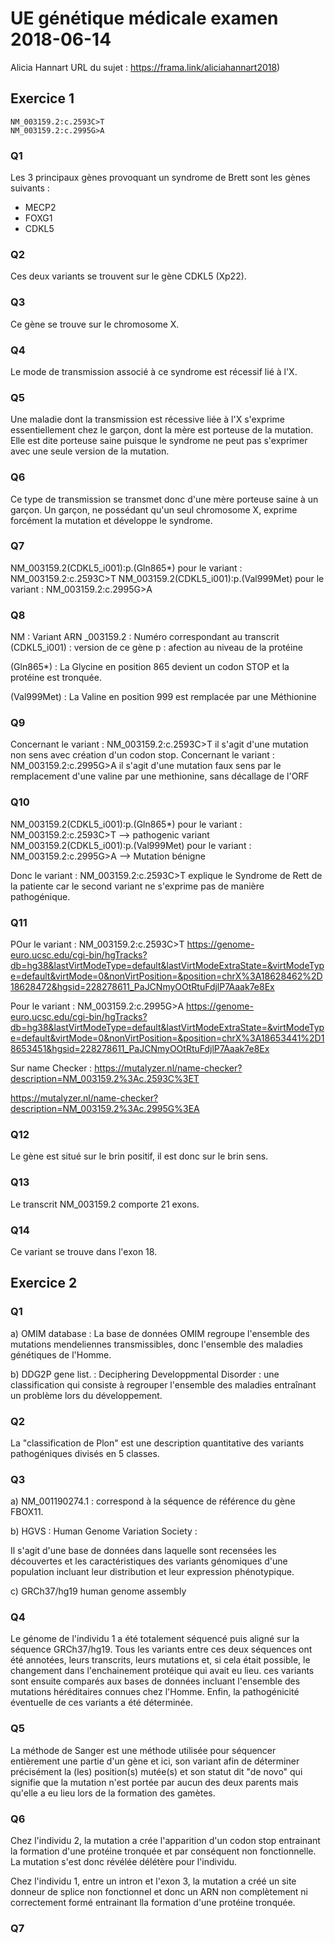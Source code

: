 # UE génétique médicale examen 2018-06-14
Alicia Hannart
URL du sujet : https://frama.link/aliciahannart2018)


## Exercice 1


    NM_003159.2:c.2593C>T
    NM_003159.2:c.2995G>A


### Q1

Les 3 principaux gènes provoquant un syndrome de Brett sont les gènes suivants : 
- MECP2
- FOXG1
- CDKL5

### Q2
Ces deux variants se trouvent sur le gène CDKL5 (Xp22).

### Q3
Ce gène se trouve sur le chromosome X.

### Q4
Le mode de transmission associé à ce syndrome est récessif lié à l'X.

### Q5
Une maladie dont la transmission est récessive liée à l'X s'exprime essentiellement chez le garçon, dont la mère est 
porteuse de la mutation. Elle est dite porteuse saine puisque le syndrome ne peut pas s'exprimer avec une seule version de la
mutation.

### Q6
Ce type de transmission se transmet donc d'une mère porteuse saine à un garçon. Un garçon, ne possédant qu'un seul chromosome X,
exprime forcément la mutation et développe le syndrome.

### Q7
NM_003159.2(CDKL5_i001):p.(Gln865*) pour le variant : NM_003159.2:c.2593C>T
NM_003159.2(CDKL5_i001):p.(Val999Met) pour le variant : NM_003159.2:c.2995G>A

### Q8

NM : Variant ARN
_003159.2 : Numéro correspondant au transcrit
(CDKL5_i001) : version de ce gène
p : afection au niveau de la protéine

(Gln865*) : La Glycine en position 865 devient un codon STOP et la protéine est tronquée.

(Val999Met) : La Valine en position 999 est remplacée par une Méthionine

### Q9

Concernant le variant : NM_003159.2:c.2593C>T il s'agit d'une mutation non sens avec création d'un codon stop.
Concernant le variant : NM_003159.2:c.2995G>A il s'agit d'une mutation faux sens par le remplacement d'une valine par une methionine, sans décallage de l'ORF

### Q10
NM_003159.2(CDKL5_i001):p.(Gln865*) pour le variant : NM_003159.2:c.2593C>T --> pathogenic variant
NM_003159.2(CDKL5_i001):p.(Val999Met) pour le variant : NM_003159.2:c.2995G>A --> Mutation bénigne

Donc le variant : NM_003159.2:c.2593C>T explique le Syndrome de Rett de la patiente car le second variant ne s'exprime pas de manière pathogénique.

### Q11
POur le variant : NM_003159.2:c.2593C>T  https://genome-euro.ucsc.edu/cgi-bin/hgTracks?db=hg38&lastVirtModeType=default&lastVirtModeExtraState=&virtModeType=default&virtMode=0&nonVirtPosition=&position=chrX%3A18628462%2D18628472&hgsid=228278611_PaJCNmyOOtRtuFdjlP7Aaak7e8Ex

Pour le variant : NM_003159.2:c.2995G>A https://genome-euro.ucsc.edu/cgi-bin/hgTracks?db=hg38&lastVirtModeType=default&lastVirtModeExtraState=&virtModeType=default&virtMode=0&nonVirtPosition=&position=chrX%3A18653441%2D18653451&hgsid=228278611_PaJCNmyOOtRtuFdjlP7Aaak7e8Ex

Sur name Checker :
https://mutalyzer.nl/name-checker?description=NM_003159.2%3Ac.2593C%3ET

https://mutalyzer.nl/name-checker?description=NM_003159.2%3Ac.2995G%3EA


### Q12
Le gène est situé sur le brin positif, il est donc sur le brin sens.

### Q13
Le transcrit NM_003159.2 comporte 21 exons.

### Q14
Ce variant se trouve dans l'exon 18.

## Exercice 2


### Q1

a) OMIM database : La base de données OMIM regroupe l'ensemble des mutations mendeliennes transmissibles, donc l'ensemble des maladies génétiques de l'Homme.

b) DDG2P gene list. : Deciphering Developpmental Disorder : une classification qui consiste à regrouper l'ensemble des maladies
entraînant un problème lors du développement.

### Q2
La "classification de Plon" est une description quantitative des variants pathogéniques divisés en 5 classes.

### Q3
a) NM_001190274.1 : correspond à la séquence de référence du gène FBOX11.

b) HGVS : Human Genome Variation Society :

Il s'agit d'une base de données dans laquelle sont recensées les découvertes et les caractéristiques des variants génomiques d'une population incluant leur distribution et leur expression phénotypique.

c) GRCh37/hg19 human genome assembly

### Q4
Le génome de l'individu 1 a été totalement séquencé puis aligné sur la séquence GRCh37/hg19. Tous les variants entre ces deux séquences ont été annotées, leurs transcrits, leurs mutations et, si cela était possible, le changement dans l'enchainement protéique qui avait eu lieu. ces variants sont ensuite comparés aux bases de données incluant l'ensemble des mutations héréditaires connues chez l'Homme. Enfin, la pathogénicité éventuelle de ces variants a été déterminée.

### Q5
La méthode de Sanger est une méthode utilisée pour séquencer entièrement une partie d'un gène et ici, son variant afin de déterminer précisément la (les) position(s) mutée(s) et son statut dit "de novo" qui signifie que la mutation n'est portée par aucun des deux parents mais qu'elle a eu lieu lors de la formation des gamètes.

### Q6
Chez l'individu 2, la mutation a crée l'apparition d'un codon stop entrainant la formation d'une protéine tronquée et par conséquent non fonctionnelle. La mutation s'est donc révélée délétère pour l'individu.

Chez l'individu 1, entre un intron et l'exon 3, la mutation a créé un site donneur de splice non fonctionnel et donc un ARN non complètement ni correctement formé entrainant lla formation d'une protéine tronquée.

### Q7






